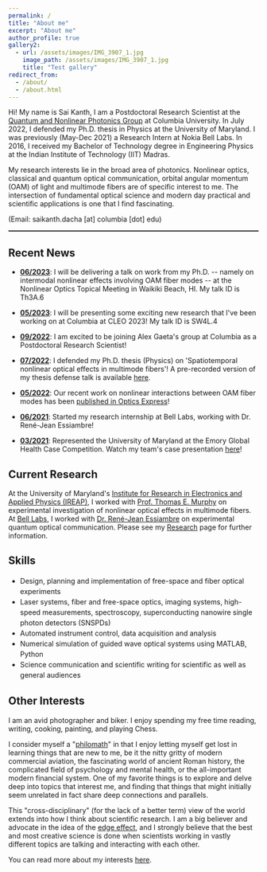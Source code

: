 ```yaml
---
permalink: /
title: "About me"
excerpt: "About me"
author_profile: true
gallery2:
  - url: /assets/images/IMG_3907_1.jpg
    image_path: /assets/images/IMG_3907_1.jpg
    title: "Test gallery"
redirect_from: 
  - /about/
  - /about.html
---
```


<script type="application/ld+json">
  {
  "@context": "https://schema.org/",
  "@type": "Person",
  "name": "Sai Kanth Dacha",
  "jobTitle": "Physicist",
  "url": "skdacha.com",
  "image": "https://skdacha.com/images/IMG_3907_1.png",
  "sameAs": [
    "https://twitter.com/saikanthdacha",
    "http://linkedin.com/in/saikanthdacha/",
    "https://skdacha.com",
    "https://scholar.google.com/citations?user=E0I73ZQAAAAJ"
  ]
  }
</script>

Hi! My name is Sai Kanth, I am a Postdoctoral Research Scientist at the [Quantum and Nonlinear Photonics Group](https://gaeta.apam.columbia.edu) at Columbia University. In July 2022, I defended my Ph.D. thesis in Physics at the University of Maryland. I was previously (May-Dec 2021) a Research Intern at Nokia Bell Labs. In 2016, I received my Bachelor of Technology degree in Engineering Physics at the Indian Institute of Technology (IIT) Madras.

My research interests lie in the broad area of photonics. Nonlinear optics, classical and quantum optical communication, orbital angular momentum (OAM) of light and multimode fibers are of specific interest to me. The intersection of fundamental optical science and modern day practical and scientific applications is one that I find fascinating.

(Email: saikanth.dacha [at] columbia [dot] edu)

<hr style="border:1px solid gray">

## Recent News

- **<u>06/2023</u>**: I will be delivering a talk on work from my Ph.D. -- namely on intermodal nonlinear effects involving OAM fiber modes -- at the Nonlinear Optics Topical Meeting in Waikiki Beach, HI.  My talk ID is Th3A.6
- **<u>05/2023</u>**: I will be presenting some exciting new research that I've been working on at Columbia at CLEO 2023! My talk ID is SW4L.4
- **<u>09/2022</u>**: I am excited to be joining Alex Gaeta's group at Columbia as a Postdoctoral Research Scientist!
  
  <!-- - **[Pinned] <u>07/2022</u>**: **Looking for postdoctoral level research opportunities**! Please reach out if you're looking to hire. -->
- **<u>07/2022</u>**: I defended my Ph.D. thesis (Physics) on 'Spatiotemporal nonlinear optical effects in multimode fibers'! A pre-recorded version of my thesis defense talk is available [here](https://youtu.be/EO8tsCD3Sks).
- **<u>05/2022</u>**: Our recent work on nonlinear interactions between OAM fiber modes has been [published in Optics Express](https://doi.org/10.1364/OE.453944)!
<!-- - **<u>07/2021</u>**: **Congressional Science Advocacy**: As part of the [National Photonics Initiative (NPI)](https://www.lightourfuture.org/home/)'s [Congressional Visits](https://www.lightourfuture.org/home/get-involved/congressional-visits/), I met with the offices of several Representatives and Senators of the U.S. Congress to advocate for increased Federal funding for optical sciences -->
- **<u>06/2021</u>**: Started my research internship at Bell Labs, working with Dr. René-Jean Essiambre!
- **<u>03/2021</u>**: Represented the University of Maryland at the Emory Global Health Case Competition. Watch my team's case presentation [here](https://youtu.be/j1-Z93E8T20)!
  
  <!-- - **<u>01/2021</u>**: Our recent work on spatiotemporal characterization of nonlinear optical effects in few-mode fibers got [published in the prestigious journal *Optica*](https://doi.org/10.1364/OPTICA.409060)! -->

## Current Research

At the University of Maryland's [Institute for Research in Electronics and Applied Physics (IREAP)](https://ireap.umd.edu), I worked with [Prof. Thomas E. Murphy](https://ece.umd.edu/clark/faculty/443/Thomas-E-Murphy) on experimental investigation of nonlinear optical effects in multimode fibers. At [Bell Labs](https://www.bell-labs.com/#gref), I worked with [Dr. René-Jean Essiambre](http://www.bell-labs.com/about/researcher-profiles/reneessiambre/) on experimental quantum optical communication. Please see my [Research](https://skdacha.com/research/) page for further information.

<!--I work with Prof. Thomas E. Murphy as part of the [Photonics Research Laboratory](https://photonics.umd.edu) at the University of Maryland. My current work is on experimental investigation of nonlinear optical effects in multimode fibers. Despite having been around since before the advent of the single mode fiber, nonlinear optics in multimode fibers remains relatively understudied. Over the past few years, there has been a revival of interest in understanding nonlinear optics in these systems. As few-mode fibers and multimode fibers become more prevalent in longer-distance networks, and with the advent of techniques for spatially-multiplexed optical amplification, nonlinear effects in these fibers are expected to play an increasingly important role. As part of my work with Prof. Murphy, I develop high-resolution spatiotemporal characterization tools to better understand the physics governing intermodal nonlinear effects. More on my current and previous research [here](https://skdacha.com/research/).-->

## Skills

<style>
.adjust-line-height{
    line-height: 1.5em;
}
</style>

<div class="adjust-line-height">
<ul>
  <li>Design, planning and implementation of free-space and fiber optical experiments</li>
  <li>Laser systems, fiber and free-space optics, imaging systems, high-speed measurements, spectroscopy, superconducting nanowire single photon detectors (SNSPDs)</li>
  <li>Automated instrument control, data acquisition and analysis</li>
  <li>Numerical simulation of guided wave optical systems using MATLAB, Python</li>
  <li>Science communication and scientific writing for scientific as well as general audiences</li>
</ul>
</div>

<!--The projects that I have worked on over the years have ranged from purely numerical/computational to heavily experimental. I have experience working in experimental optics laboratories, including the use of laser systems, fiber and free-space optics, imaging systems, high-speed measurements, automated data acquisition and data analysis. On the numerical side, I'm comfortable with the use of MATLAB/Python for numerical simulations of guided wave systems. For more on the projects that I have taken up over the years, please visit the [Projects](https://skdacha.com/projects/) page.-->

## Other Interests

I am an avid photographer and biker. I enjoy spending my free time reading, writing, cooking, painting, and playing Chess.

I consider myself a "[philomath](https://www.thefreedictionary.com/philomath)" in that I enjoy letting myself get lost in learning things that are new to me, be it the nitty gritty of modern commercial aviation, the fascinating world of ancient Roman history, the complicated field of psychology and mental health, or the all-important modern financial system. One of my favorite things is to explore and delve deep into topics that interest me, and finding that things that might initially seem unrelated in fact share deep connections and parallels.

This "cross-disciplinary" (for the lack of a better term) view of the world extends into how I think about scientific research. I am a big believer and advocate in the idea of the [edge effect](https://www.npr.org/2018/07/02/625426015/the-edge-effect), and I strongly believe that the best and most creative science is done when scientists working in vastly different topics are talking and interacting with each other. 

You can read more about my interests [here](https://skdacha.com/interests/).